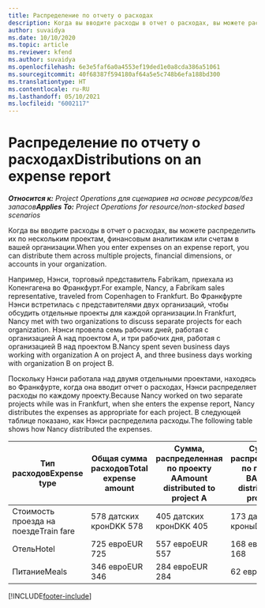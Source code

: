 ```yaml
---
title: Распределение по отчету о расходах
description: Когда вы вводите расходы в отчет о расходах, вы можете распределить их по нескольким проектам, юридическим лицам или счетам в вашей организации.
author: suvaidya
ms.date: 10/10/2020
ms.topic: article
ms.reviewer: kfend
ms.author: suvaidya
ms.openlocfilehash: 6e3e5faf6a0a4553ef19ded1e0a8cda386a51061
ms.sourcegitcommit: 40f68387f594180af64a5e5c748b6efa188bd300
ms.translationtype: HT
ms.contentlocale: ru-RU
ms.lasthandoff: 05/10/2021
ms.locfileid: "6002117"
---
```

# <a name="distributions-on-an-expense-report"></a><span data-ttu-id="8c75b-103">Распределение по отчету о расходах</span><span class="sxs-lookup"><span data-stu-id="8c75b-103">Distributions on an expense report</span></span>

<span data-ttu-id="8c75b-104">_**Относится к:** Project Operations для сценариев на основе ресурсов/без запасов_</span><span class="sxs-lookup"><span data-stu-id="8c75b-104">_**Applies To:** Project Operations for resource/non-stocked based scenarios_</span></span>

<span data-ttu-id="8c75b-105">Когда вы вводите расходы в отчет о расходах, вы можете распределить их по нескольким проектам, финансовым аналитикам или счетам в вашей организации.</span><span class="sxs-lookup"><span data-stu-id="8c75b-105">When you enter expenses on an expense report, you can distribute them across multiple projects, financial dimensions, or accounts in your organization.</span></span>

<span data-ttu-id="8c75b-106">Например, Нэнси, торговый представитель Fabrikam, приехала из Копенгагена во Франкфурт.</span><span class="sxs-lookup"><span data-stu-id="8c75b-106">For example, Nancy, a Fabrikam sales representative, traveled from Copenhagen to Frankfurt.</span></span> <span data-ttu-id="8c75b-107">Во Франкфурте Нэнси встретилась с представителями двух организаций, чтобы обсудить отдельные проекты для каждой организации.</span><span class="sxs-lookup"><span data-stu-id="8c75b-107">In Frankfurt, Nancy met with two organizations to discuss separate projects for each organization.</span></span> <span data-ttu-id="8c75b-108">Нэнси провела семь рабочих дней, работая с организацией A над проектом A, и три рабочих дня, работая с организацией B над проектом B.</span><span class="sxs-lookup"><span data-stu-id="8c75b-108">Nancy spent seven business days working with organization A on project A, and three business days working with organization B on project B.</span></span>

<span data-ttu-id="8c75b-109">Поскольку Нэнси работала над двумя отдельными проектами, находясь во Франкфурте, когда она вводит отчет о расходах, Нэнси распределяет расходы по каждому проекту.</span><span class="sxs-lookup"><span data-stu-id="8c75b-109">Because Nancy worked on two separate projects while was in Frankfurt, when she enters the expense report, Nancy distributes the expenses as appropriate for each project.</span></span> <span data-ttu-id="8c75b-110">В следующей таблице показано, как Нэнси распределила расходы.</span><span class="sxs-lookup"><span data-stu-id="8c75b-110">The following table shows how Nancy distributed the expenses.</span></span>

| <span data-ttu-id="8c75b-111">Тип расходов</span><span class="sxs-lookup"><span data-stu-id="8c75b-111">Expense type</span></span> | <span data-ttu-id="8c75b-112">Общая сумма расходов</span><span class="sxs-lookup"><span data-stu-id="8c75b-112">Total expense amount</span></span> | <span data-ttu-id="8c75b-113">Сумма, распределенная по проекту А</span><span class="sxs-lookup"><span data-stu-id="8c75b-113">Amount distributed to project A</span></span> | <span data-ttu-id="8c75b-114">Сумма, распределенная по проекту B</span><span class="sxs-lookup"><span data-stu-id="8c75b-114">Amount distributed to project B</span></span> |
|--------------|----------------------|---------------------------------|---------------------------------|
| <span data-ttu-id="8c75b-115">Стоимость проезда на поезде</span><span class="sxs-lookup"><span data-stu-id="8c75b-115">Train fare</span></span>   | <span data-ttu-id="8c75b-116">578 датских крон</span><span class="sxs-lookup"><span data-stu-id="8c75b-116">DKK 578</span></span>              | <span data-ttu-id="8c75b-117">405 датских крон</span><span class="sxs-lookup"><span data-stu-id="8c75b-117">DKK 405</span></span>                         | <span data-ttu-id="8c75b-118">173 датских кроны</span><span class="sxs-lookup"><span data-stu-id="8c75b-118">DKK 173</span></span>                         |
| <span data-ttu-id="8c75b-119">Отель</span><span class="sxs-lookup"><span data-stu-id="8c75b-119">Hotel</span></span>        | <span data-ttu-id="8c75b-120">725 евро</span><span class="sxs-lookup"><span data-stu-id="8c75b-120">EUR 725</span></span>              | <span data-ttu-id="8c75b-121">557 евро</span><span class="sxs-lookup"><span data-stu-id="8c75b-121">EUR 557</span></span>                         | <span data-ttu-id="8c75b-122">168 евро</span><span class="sxs-lookup"><span data-stu-id="8c75b-122">EUR 168</span></span>                         |
| <span data-ttu-id="8c75b-123">Питание</span><span class="sxs-lookup"><span data-stu-id="8c75b-123">Meals</span></span>        | <span data-ttu-id="8c75b-124">346 евро</span><span class="sxs-lookup"><span data-stu-id="8c75b-124">EUR 346</span></span>              | <span data-ttu-id="8c75b-125">284 евро</span><span class="sxs-lookup"><span data-stu-id="8c75b-125">EUR 284</span></span>                         | <span data-ttu-id="8c75b-126">62 евро</span><span class="sxs-lookup"><span data-stu-id="8c75b-126">EUR 62</span></span>                          |


[!INCLUDE[footer-include](../includes/footer-banner.md)]
